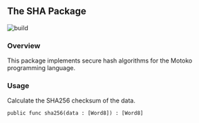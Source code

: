 ## The SHA Package

![build](https://github.com/matthewhammer/motoko-sha/workflows/build/badge.svg)

### Overview

This package implements secure hash algorithms for the Motoko programming
language.

### Usage

Calculate the SHA256 checksum of the data.
```motoko
public func sha256(data : [Word8]) : [Word8]
```
